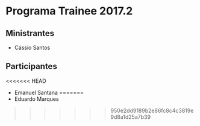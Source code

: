 # Programa Trainee 2017.2

## Ministrantes
- Cássio Santos

## Participantes
<<<<<<< HEAD
- Emanuel Santana
=======
- Eduardo Marques
>>>>>>> 950e2dd9189b2e86fc8c4c3819e9d8a1d25a7b39
